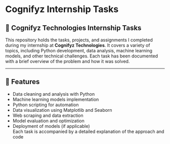 # Cognifyz Internship Tasks

## 🏢 Cognifyz Technologies Internship Tasks

This repository holds the tasks, projects, and assignments I completed during my internship at **Cognifyz Technologies**. It covers a variety of topics, including Python development, data analysis, machine learning models, and other technical challenges. Each task has been documented with a brief overview of the problem and how it was solved.

---

## 🚀 Features  

- Data cleaning and analysis with Python  
- Machine learning models implementation  
- Python scripting for automation  
- Data visualization using Matplotlib and Seaborn  
- Web scraping and data extraction  
- Model evaluation and optimization  
- Deployment of models (if applicable)  
Each task is accompanied by a detailed explanation of the approach and code 

